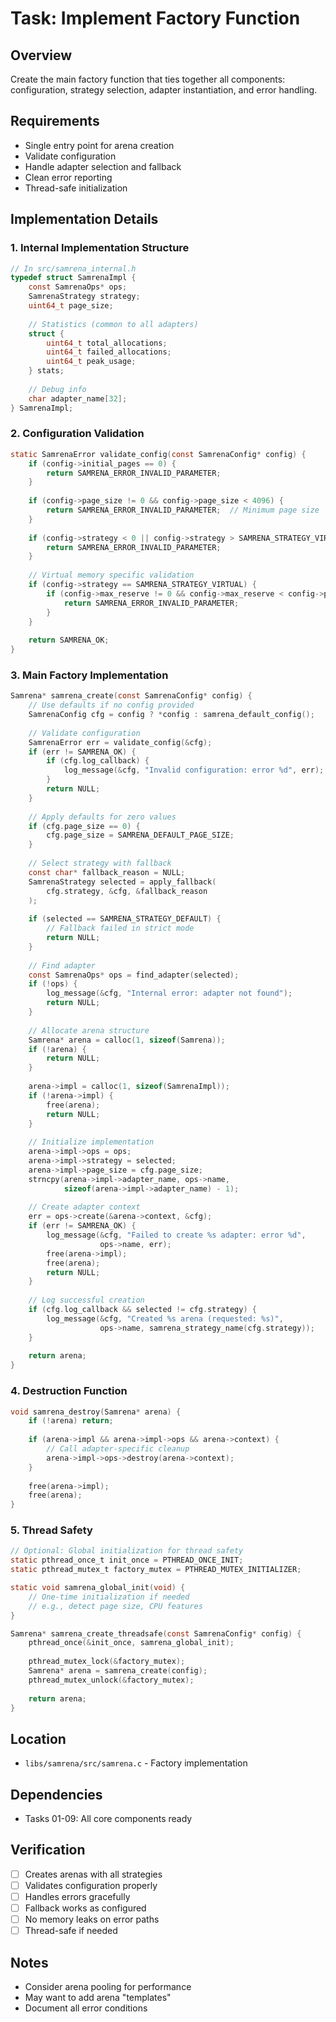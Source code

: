 # Task: Implement Factory Function

## Overview
Create the main factory function that ties together all components: configuration, strategy selection, adapter instantiation, and error handling.

## Requirements
- Single entry point for arena creation
- Validate configuration
- Handle adapter selection and fallback
- Clean error reporting
- Thread-safe initialization

## Implementation Details

### 1. Internal Implementation Structure
```c
// In src/samrena_internal.h
typedef struct SamrenaImpl {
    const SamrenaOps* ops;
    SamrenaStrategy strategy;
    uint64_t page_size;
    
    // Statistics (common to all adapters)
    struct {
        uint64_t total_allocations;
        uint64_t failed_allocations;
        uint64_t peak_usage;
    } stats;
    
    // Debug info
    char adapter_name[32];
} SamrenaImpl;
```

### 2. Configuration Validation
```c
static SamrenaError validate_config(const SamrenaConfig* config) {
    if (config->initial_pages == 0) {
        return SAMRENA_ERROR_INVALID_PARAMETER;
    }
    
    if (config->page_size != 0 && config->page_size < 4096) {
        return SAMRENA_ERROR_INVALID_PARAMETER;  // Minimum page size
    }
    
    if (config->strategy < 0 || config->strategy > SAMRENA_STRATEGY_VIRTUAL) {
        return SAMRENA_ERROR_INVALID_PARAMETER;
    }
    
    // Virtual memory specific validation
    if (config->strategy == SAMRENA_STRATEGY_VIRTUAL) {
        if (config->max_reserve != 0 && config->max_reserve < config->page_size) {
            return SAMRENA_ERROR_INVALID_PARAMETER;
        }
    }
    
    return SAMRENA_OK;
}
```

### 3. Main Factory Implementation
```c
Samrena* samrena_create(const SamrenaConfig* config) {
    // Use defaults if no config provided
    SamrenaConfig cfg = config ? *config : samrena_default_config();
    
    // Validate configuration
    SamrenaError err = validate_config(&cfg);
    if (err != SAMRENA_OK) {
        if (cfg.log_callback) {
            log_message(&cfg, "Invalid configuration: error %d", err);
        }
        return NULL;
    }
    
    // Apply defaults for zero values
    if (cfg.page_size == 0) {
        cfg.page_size = SAMRENA_DEFAULT_PAGE_SIZE;
    }
    
    // Select strategy with fallback
    const char* fallback_reason = NULL;
    SamrenaStrategy selected = apply_fallback(
        cfg.strategy, &cfg, &fallback_reason
    );
    
    if (selected == SAMRENA_STRATEGY_DEFAULT) {
        // Fallback failed in strict mode
        return NULL;
    }
    
    // Find adapter
    const SamrenaOps* ops = find_adapter(selected);
    if (!ops) {
        log_message(&cfg, "Internal error: adapter not found");
        return NULL;
    }
    
    // Allocate arena structure
    Samrena* arena = calloc(1, sizeof(Samrena));
    if (!arena) {
        return NULL;
    }
    
    arena->impl = calloc(1, sizeof(SamrenaImpl));
    if (!arena->impl) {
        free(arena);
        return NULL;
    }
    
    // Initialize implementation
    arena->impl->ops = ops;
    arena->impl->strategy = selected;
    arena->impl->page_size = cfg.page_size;
    strncpy(arena->impl->adapter_name, ops->name, 
            sizeof(arena->impl->adapter_name) - 1);
    
    // Create adapter context
    err = ops->create(&arena->context, &cfg);
    if (err != SAMRENA_OK) {
        log_message(&cfg, "Failed to create %s adapter: error %d", 
                    ops->name, err);
        free(arena->impl);
        free(arena);
        return NULL;
    }
    
    // Log successful creation
    if (cfg.log_callback && selected != cfg.strategy) {
        log_message(&cfg, "Created %s arena (requested: %s)", 
                    ops->name, samrena_strategy_name(cfg.strategy));
    }
    
    return arena;
}
```

### 4. Destruction Function
```c
void samrena_destroy(Samrena* arena) {
    if (!arena) return;
    
    if (arena->impl && arena->impl->ops && arena->context) {
        // Call adapter-specific cleanup
        arena->impl->ops->destroy(arena->context);
    }
    
    free(arena->impl);
    free(arena);
}
```

### 5. Thread Safety
```c
// Optional: Global initialization for thread safety
static pthread_once_t init_once = PTHREAD_ONCE_INIT;
static pthread_mutex_t factory_mutex = PTHREAD_MUTEX_INITIALIZER;

static void samrena_global_init(void) {
    // One-time initialization if needed
    // e.g., detect page size, CPU features
}

Samrena* samrena_create_threadsafe(const SamrenaConfig* config) {
    pthread_once(&init_once, samrena_global_init);
    
    pthread_mutex_lock(&factory_mutex);
    Samrena* arena = samrena_create(config);
    pthread_mutex_unlock(&factory_mutex);
    
    return arena;
}
```

## Location
- `libs/samrena/src/samrena.c` - Factory implementation

## Dependencies
- Tasks 01-09: All core components ready

## Verification
- [ ] Creates arenas with all strategies
- [ ] Validates configuration properly
- [ ] Handles errors gracefully
- [ ] Fallback works as configured
- [ ] No memory leaks on error paths
- [ ] Thread-safe if needed

## Notes
- Consider arena pooling for performance
- May want to add arena "templates"
- Document all error conditions